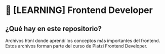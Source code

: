 # 📖 [LEARNING] Frontend Developer
## ¿Qué hay en este repositorio?
Archivos html donde aprendí los conceptos más importantes del frontend. Estos archivos forman parte del curso de Platzi Frontend Developer.
